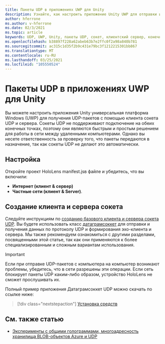 ```yaml
---
title: Пакеты UDP в приложениях UWP для Unity
description: Узнайте, как настроить приложение Unity UWP для отправки и получения UDP-пакетов по защищенной сети.
author: hferrone
ms.author: v-hferrone
ms.date: 02/3/2021
ms.topic: article
keywords: UDP, UWP, Unity, пакеты UDP, сокет, клиентский сервер, конечная точка, сеть, удаленный компьютер, датаграмсоккет, пример, .NET
ms.openlocfilehash: b38897f228a62abeb63b7e2ffc0f2a98a840b781
ms.sourcegitcommit: ac315c1d35f2b9c431e79bc3f1212215301bb867
ms.translationtype: MT
ms.contentlocale: ru-RU
ms.lasthandoff: 03/25/2021
ms.locfileid: "105550524"
---
```

# <a name="udp-packets-in-unity-uwp-apps"></a>Пакеты UDP в приложениях UWP для Unity

Вы можете настроить приложения Unity универсальная платформа Windows (UWP) для получения UDP-пакетов с помощью клиента сокета UDP и сервера. Сокеты UDP не поддерживают подключение на обеих конечных точках, поэтому они являются быстрым и простым решением для работы в сети между удаленными компьютерами. Однако вы несете ответственность за проверку того, что пакеты передаются в назначение, так как сокеты UDP не делают это автоматически.

## <a name="setup"></a>Настройка

Откройте проект HoloLens manifest.jsв файле и убедитесь, что вы включили:
* **Интернет (клиент & сервер)** 
* **Частные сети (клиент & Server)**.

## <a name="build-your-socket-client-and-server"></a>Создание клиента и сервера сокета 

Следуйте инструкциям по [созданию базового клиента и сервера сокета UDP](/windows/uwp/networking/sockets#build-a-basic-udp-socket-client-and-server). Вы будете использовать класс [датаграмсоккет](/uwp/api/Windows.Networking.Sockets.DatagramSocket) для отправки и получения данных по протоколу UDP и формирования эхо-клиента и сервера. Мы также рекомендуем ознакомиться с другими разделами, посвященными этой статье, так как они применяются к более специализированным и сложным вариантам использования. 

> [!IMPORTANT]
> Если при отправке UDP-пакетов с компьютера на компьютер возникают проблемы, убедитесь, что в сети разрешены эти операции. Если сеть блокирует пакеты UDP каким-либо образом, устройство HoloLens не сможет прослушивать их.

Полный пример приложения Датаграмсоккет UDP можно скачать по ссылке ниже:

> [!div class="nextstepaction"]
> [Установка средств](/samples/microsoft/windows-universal-samples/datagramsocket/)

## <a name="see-also"></a>См. также статью 
* [Эксперименты с общими голограммами, многоадресность хранилища BLOB-объектов Azure и UDP](https://mtaulty.com/2017/12/29/experiments-with-shared-holograms-and-azure-blob-storage-udp-multicasting-part-1/)
